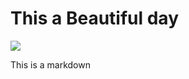 <h1>This a Beautiful day</h1>
<img src = "https://hips.hearstapps.com/hmg-prod/amv-prod-cad-assets/wp-content/uploads/2015/05/1966-Chevrolet-Impala-SS1.jpg">
<p>This is a markdown</p>